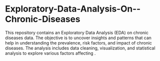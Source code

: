 # Exploratory-Data-Analysis-On--Chronic-Diseases
This repository contains an Exploratory Data Analysis (EDA) on chronic diseases data. The objective is to uncover insights and patterns that can help in understanding the prevalence, risk factors, and impact of chronic diseases. The analysis includes data cleaning, visualization, and statistical analysis to explore various factors affecting .
